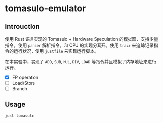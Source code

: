 # tomasulo-emulator
## Introuction
使用 Rust 语言实现的 Tomasulo + Hardware Speculation 的模拟器，支持少量指令，使用 `parser` 解析指令，和 CPU 的实现分离开。使用 `trace` 来追踪记录指令的运行状况，使用 `justfile` 来实现运行脚本。    
  
在本实验中，实现了 `ADD`, `SUB`, `MUL`, `DIV`, `LOAD` 等指令并且模拟了内存地址来进行运行。

- [x] FP operation
- [ ] Load/Store
- [ ] Branch

## Usage
```
just tomasulo
```
  

